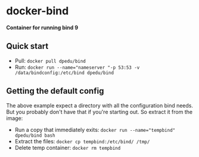 docker-bind
===========
**Container for running bind 9**

Quick start
-----------

* Pull: `docker pull dpedu/bind`
* Run: `docker run --name="nameserver "-p 53:53 -v /data/bindconfig:/etc/bind dpedu/bind`

Getting the default config
--------------------------

The above example expect a directory with all the configuration bind needs. But you probably
don't have that if you're starting out. So extract it from the image:

* Run a copy that immediately exits: `docker run --name="tempbind" dpedu/bind bash`
* Extract the files: `docker cp tempbind:/etc/bind/ /tmp/`
* Delete temp container: `docker rm tempbind`

